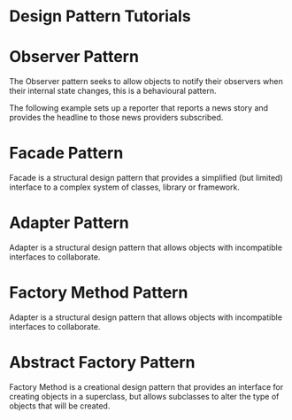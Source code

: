 # Design Pattern Tutorials

# Observer Pattern
The Observer pattern seeks to allow objects to notify 
their observers when their internal state changes, this is a behavioural pattern.

The following example sets up a reporter that reports a news story and provides the headline to those news providers subscribed.

# Facade Pattern
Facade is a structural design pattern that provides a simplified (but limited) interface to a complex system of classes, library or framework.

# Adapter Pattern
Adapter is a structural design pattern that allows objects with incompatible interfaces to collaborate.

# Factory Method Pattern
Adapter is a structural design pattern that allows objects with incompatible interfaces to collaborate.

# Abstract Factory Pattern
Factory Method is a creational design pattern that provides an interface for creating objects in a superclass,
but allows subclasses to alter the type of objects that will be created.







